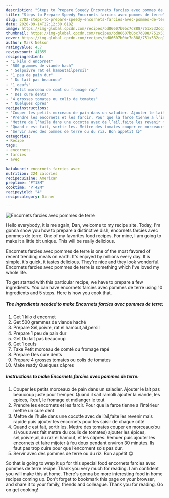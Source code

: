 ```yaml
---
description: "Steps to Prepare Speedy Encornets farcies avec pommes de terre"
title: "Steps to Prepare Speedy Encornets farcies avec pommes de terre"
slug: 2702-steps-to-prepare-speedy-encornets-farcies-avec-pommes-de-terre
date: 2020-09-14T22:12:30.618Z
image: https://img-global.cpcdn.com/recipes/bd86607b0bc7d888/751x532cq70/encornets-farcies-avec-pommes-de-terre-photo-principale-de-la-recette.jpg
thumbnail: https://img-global.cpcdn.com/recipes/bd86607b0bc7d888/751x532cq70/encornets-farcies-avec-pommes-de-terre-photo-principale-de-la-recette.jpg
cover: https://img-global.cpcdn.com/recipes/bd86607b0bc7d888/751x532cq70/encornets-farcies-avec-pommes-de-terre-photo-principale-de-la-recette.jpg
author: Mark Nelson
ratingvalue: 4.7
reviewcount: 41855
recipeingredient:
- "1 kilo d encornet"
- "500 grammes de viande hach"
- " Selpoivre rat el hamoutailpersil"
- "1 peu de pain dur"
- " Du lait pas beaucoup"
- "1 oeufs"
- " Petit morceau de comt ou fromage rap"
- " Des cure dents"
- "4 grosses tomates ou colis de tomates"
- " Quelques cpres"
recipeinstructions:
- "Couper les petits morceaux de pain dans un saladier. Ajouter le lait pas beaucoup juste pour tremper. Quand il sait ramolli ajouter la viande, les epices, l’œuf, le fromage et mélanger le tout"
- "Prendre les encornets et les farcir. Pour que la farce tienne a l’intérieur mettre un cure dent"
- "Mettre de l’huile dans une cocotte avec de l’ail,faite les revenir mais rapide puis ajouter les encornets pour les saisir de chaque côté"
- "Quand c est fait, sortir les. Mettre des tomates couper en morceaux(ou si vous avez fait mettre du coulis de tomates) ajouter les épices, sel,poivre,ail,du raz el hamout, et les câpres. Remuer puis ajouter les encornets et faire mijoter à feu doux pendant environ 30 minutes. Ils faut pas trop cuire pour que l’encornent sois pas dur."
- "Servir avec des pommes de terre ou du riz. Bon appétit 😋"
categories:
- Recipe
tags:
- encornets
- farcies
- avec

katakunci: encornets farcies avec 
nutrition: 224 calories
recipecuisine: American
preptime: "PT18M"
cooktime: "PT42M"
recipeyield: "4"
recipecategory: Dinner

---
```



![Encornets farcies avec pommes de terre](https://img-global.cpcdn.com/recipes/bd86607b0bc7d888/751x532cq70/encornets-farcies-avec-pommes-de-terre-photo-principale-de-la-recette.jpg)

Hello everybody, it is me again, Dan, welcome to my recipe site. Today, I'm gonna show you how to prepare a distinctive dish, encornets farcies avec pommes de terre. One of my favorites food recipes. For mine, I am going to make it a little bit unique. This will be really delicious.



Encornets farcies avec pommes de terre is one of the most favored of recent trending meals on earth. It's enjoyed by millions every day. It is simple, it's quick, it tastes delicious. They're nice and they look wonderful. Encornets farcies avec pommes de terre is something which I've loved my whole life.


To get started with this particular recipe, we have to prepare a few ingredients. You can have encornets farcies avec pommes de terre using 10 ingredients and 5 steps. Here is how you cook that.

<!--inarticleads1-->

##### The ingredients needed to make Encornets farcies avec pommes de terre:

1. Get 1 kilo d encornet
1. Get 500 grammes de viande haché
1. Prepare  Sel,poivre, rat el hamout,ail,persil
1. Prepare 1 peu de pain dur
1. Get  Du lait pas beaucoup
1. Get 1 oeufs
1. Take  Petit morceau de comté ou fromage rapé
1. Prepare  Des cure dents
1. Prepare 4 grosses tomates ou colis de tomates
1. Make ready  Quelques câpres




<!--inarticleads2-->

##### Instructions to make Encornets farcies avec pommes de terre:

1. Couper les petits morceaux de pain dans un saladier. Ajouter le lait pas beaucoup juste pour tremper. Quand il sait ramolli ajouter la viande, les epices, l’œuf, le fromage et mélanger le tout
1. Prendre les encornets et les farcir. Pour que la farce tienne a l’intérieur mettre un cure dent
1. Mettre de l’huile dans une cocotte avec de l’ail,faite les revenir mais rapide puis ajouter les encornets pour les saisir de chaque côté
1. Quand c est fait, sortir les. Mettre des tomates couper en morceaux(ou si vous avez fait mettre du coulis de tomates) ajouter les épices, sel,poivre,ail,du raz el hamout, et les câpres. Remuer puis ajouter les encornets et faire mijoter à feu doux pendant environ 30 minutes. Ils faut pas trop cuire pour que l’encornent sois pas dur.
1. Servir avec des pommes de terre ou du riz. Bon appétit 😋




So that is going to wrap it up for this special food encornets farcies avec pommes de terre recipe. Thank you very much for reading. I am confident you will make this at home. There's gonna be more interesting food in home recipes coming up. Don't forget to bookmark this page on your browser, and share it to your family, friends and colleague. Thank you for reading. Go on get cooking!
